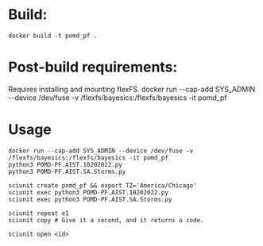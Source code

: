 # Build: 
	docker build -t pomd_pf .

# Post-build requirements:
Requires installing and mounting flexFS.
docker run --cap-add SYS_ADMIN --device /dev/fuse -v /flexfs/bayesics:/flexfs/bayesics -it pomd_pf
# Usage
    docker run --cap-add SYS_ADMIN --device /dev/fuse -v /flexfs/bayesics:/flexfs/bayesics -it pomd_pf
    python3 POMD-PF.AIST.10202022.py
    python3 POMD-PF.AIST.SA.Storms.py

    sciunit create pomd_pf && export TZ='America/Chicago'
    sciunit exec python3 POMD-PF.AIST.10202022.py
  	sciunit exec python3 POMD-PF.AIST.SA.Storms.py

    sciunit repeat e1
    sciunit copy # Give it a second, and it returns a code.

    sciunit open <id>
